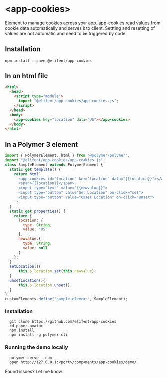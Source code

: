 # \<app-cookies\>

Element to manage cookies across your app. app-cookies read values from cookie data automatically and serves it to client. Settting and resetting of values are not automatic and need to be triggered by code.

## Installation

```
npm install --save @elifent/app-cookies
```

## In an html file

```html
<html>
  <head>
    <script type="module">
      import "@elifent/app-cookies/app-cookies.js";
    </script>
  </head>
  <body>
    <app-cookies key="location" data="US"></app-cookies>
  </body>
</html>
```

## In a Polymer 3 element

```js
import { PolymerElement, html } from "@polymer/polymer";
import "@elifent/app-cookies/app-cookies.js";
class SampleElement extends PolymerElement {
  static get template() {
    return html`
      <app-cookies id="location" key="location" data="{{location}}"></app-cookies>
      <span>{{location}}</span>
      <input type="text" value="{{newvalue}}">
      <input type="button" value"Set Location" on-click="set">
      <input type="button" value="Unset Location" on-click="unset">
    `;
  }
  static get properties() {
    return {
      location: {
        type: String,
        value: "US"
      },
      newvalue:{
        type: String,
        value: null
      }
    };
  }
  setLocation(){
      this.$.location.set(this.newvalue);
  }
  unsetLocation(){
      this.$.location.unset();
  }
}
customElements.define("sample-element", SampleElement);
```

### Installation

```
  git clone https://github.com/elifent/app-cookies
  cd paper-avatar
  npm install
  npm install -g polymer-cli
```

### Running the demo locally

```
  polymer serve --npm
  open http://127.0.0.1:<port>/components/app-cookies/demo/

```

Found issues? Let me know
